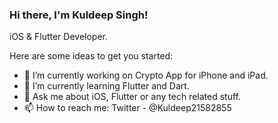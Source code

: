 ### Hi there, I'm Kuldeep Singh!  
iOS & Flutter Developer.


Here are some ideas to get you started:

- 🔭 I’m currently working on Crypto App for iPhone and iPad.
- 🌱 I’m currently learning Flutter and Dart.
- 💬 Ask me about iOS, Flutter or any tech related stuff.
- 📫 How to reach me: Twitter - @Kuldeep21582855
